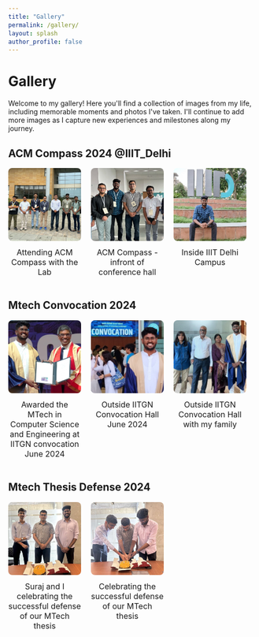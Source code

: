 ```yaml
---
title: "Gallery"
permalink: /gallery/
layout: splash
author_profile: false
---
```


<style>
.gallery-container {
  display: flex;
  flex-wrap: wrap;
  justify-content: flex-start; /* Align items to the start (left) */
  gap: 20px;
}
.gallery-item {
  width: calc(25% - 20px); /* Four items per row with gap */
  box-sizing: border-box;
  text-align: center;
}
.gallery-item img {
  width: 100%;
  height: auto; /* Maintain aspect ratio */
  object-fit: cover; /* Ensure images cover the space without distortion */
  border-radius: 8px;
}
.gallery-item p {
  margin-top: 10px;
  font-size: 16px;
}
@media (max-width: 992px) {
  .gallery-item {
    width: calc(33.33% - 20px); /* Three items per row on medium screens */
  }
}
@media (max-width: 768px) {
  .gallery-item {
    width: calc(50% - 20px); /* Two items per row on smaller screens */
  }
}
@media (max-width: 576px) {
  .gallery-item {
    width: calc(100% - 20px); /* One item per row on extra small screens */
  }
}
</style>

# Gallery 

Welcome to my gallery! Here you'll find a collection of images from my life, including memorable moments and photos I've taken. I'll continue to add more images as I capture new experiences and milestones along my journey.

## ACM Compass 2024 @IIIT_Delhi
<div class="gallery-container">
  <div class="gallery-item">
    <img src="../images/gallery/compass24.jpg" alt="Outside IIIT Delhi main Academics Building">
    <p>Attending ACM Compass with the Lab</p>
  </div> 
  <div class="gallery-item">
    <img src="../images/gallery/ACM_Compass1.jpg" alt="ACM Compass inside Conference Hall">
    <p>ACM Compass - infront of conference hall</p>
  </div>
  <div class="gallery-item">
    <img src="../images/gallery/IIITD1.jpg" alt="Near IIITD gate">
    <p>Inside IIIT Delhi Campus</p>
  </div> 
  <!-- Add more images here with descriptions -->
</div>

## Mtech Convocation 2024
<div class="gallery-container">
  <div class="gallery-item">
    <img src="../images/gallery/convocation2.jpg" alt="Awarded the MTech">
    <p>Awarded the MTech in Computer Science and Engineering at IITGN convocation June 2024</p>
  </div>
  <div class="gallery-item">
    <img src="../images/gallery/convocation.jpg" alt="Outside IITGN Convocation Hall 2024">
    <p>Outside IITGN Convocation Hall June 2024</p>
  </div>
  <div class="gallery-item">
    <img src="../images/gallery/convocation3.jpg" alt="Outside IITGN Convocation Hall 2024">
    <p>Outside IITGN Convocation Hall with my family</p>
  </div>
  <!-- Add more images here with descriptions -->
</div>

## Mtech Thesis Defense 2024
<div class="gallery-container">
  <div class="gallery-item">
    <img src="../images/gallery/MtechThesisDefense.jpg" alt="2024 June Mtech defense">
    <p>Suraj and I celebrating the successful defense of our MTech thesis</p>
  </div>
  <div class="gallery-item">
    <img src="../images/gallery/MtechThesisDefense3.jpg" alt="2024 June Mtech defense">
    <p>Celebrating the successful defense of our MTech thesis</p>
  </div>
  <!-- Add more images here with descriptions -->
</div>

